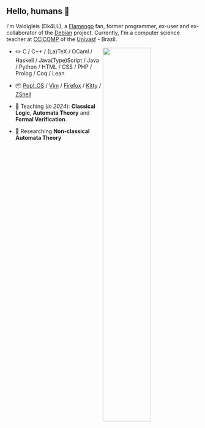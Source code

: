 ## Hello, humans 👋

<!--
**valdigleis/valdigleis** is a ✨ _special_ ✨ repository because its `README.md` (this file) appears on your GitHub profile.

Here are some ideas to get you started:

- 🔭 I’m currently working on ...
- 🌱 I’m currently learning ...
- 👯 I’m looking to collaborate on ...
- 🤔 I’m looking for help with ...
- 💬 Ask me about ...
- 📫 How to reach me: ...
- 😄 Pronouns: ...
- ⚡ Fun fact: ...
-->


I'm Valdigleis (Dk4LL), a [Flamengo](https://www.flamengo.com.br) fan, former programmer, ex-user and ex-collaborator of the [Debian](https://www.debian.org/) project. Currently, I'm a computer science teacher at [CCICOMP](https://portais.univasf.edu.br/ccicomp) of the [Univasf](https://www.univasf.edu.br) - Brazil.

<picture>
    <source media="(prefers-color-scheme: dark)" srcset="https://github-readme-stats-valdigleis.vercel.app/api?username=valdigleis&theme=dark&show_icons=true">
    <img align="right" width="50%" src="https://github-readme-stats-ouuan.vercel.app/api?username=valdigleis&show_icons=true">
</picture>

-   :pencil2: C / C++ / (La)TeX / OCaml / Haskell / Java(Type)Script / Java / Python / HTML / CSS / PHP / Prolog / Coq / Lean

-   :package: [Pop!_OS](https://pop.system76.com/) / [Vim](https://www.vim.org/) / [Firefox](https://www.mozilla.org/firefox/) / [Kitty](https://sw.kovidgoyal.net/kitty/) / [ZShell](https://www.zsh.org/)

-   :seedling: Teaching (*in 2024*): **Classical Logic**, **Automata Theory** and **Formal Verification**.

-   :telescope: Researching **Non-classical Automata Theory**

